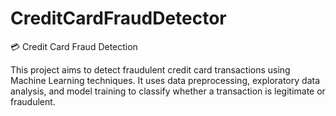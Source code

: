 # CreditCardFraudDetector
💳 Credit Card Fraud Detection

This project aims to detect fraudulent credit card transactions using Machine Learning techniques.
It uses data preprocessing, exploratory data analysis, and model training to classify whether a transaction is legitimate or fraudulent.
